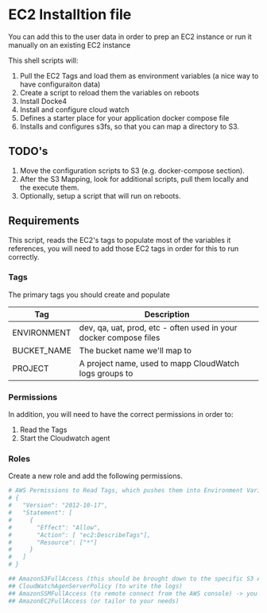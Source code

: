 # EC2 Installtion file

You can add this to the user data in order to prep an EC2 instance or run it manually on an existing EC2 instance

This shell scripts will:

1. Pull the EC2 Tags and load them as environment variables (a nice way to have configuraiton data)
2. Create a script to reload them the variables on reboots
3. Install Docke4
4. Install and configure cloud watch
5. Defines a starter place for your application docker compose file
6. Installs and configures s3fs, so that you can map a directory to S3.

## TODO's

1. Move the configuration scripts to S3 (e.g. docker-compose section).
2. After the S3 Mapping, look for additional scripts, pull them locally and the execute them.
3. Optionally, setup a script that will run on reboots.

## Requirements

This script, reads the EC2's tags to populate most of the variables it references, you will need to add those EC2 tags in order for this to run correctly.

### Tags

The primary tags you should create and populate

|Tag |Description |
| --- | --- |
|ENVIRONMENT|dev, qa, uat, prod, etc - often used in your docker compose files|
|BUCKET_NAME|The bucket name we'll map to|
|PROJECT|A project name, used to mapp CloudWatch logs groups to|


### Permissions

In addition, you will need to have the correct permissions in order to:

1. Read the Tags
2. Start the Cloudwatch agent

### Roles

Create a new role and add the following permissions.

```bash
# AWS Permissions to Read Tags, which pushes them into Environment Variables
# {
#   "Version": "2012-10-17",
#   "Statement": [
#     {    
#       "Effect": "Allow",
#       "Action": [ "ec2:DescribeTags"],
#       "Resource": ["*"]
#     }
#   ]
# }

## AmazonS3FullAccess (this should be brought down to the specific S3 Access on the bucket configured ~ least privleged, etc)
## CloudWatchAgenServerPolicy (to write the logs)
## AmazonSSMFullAccess (to remote connect from the AWS console) -> you may not need full access. I still need to play around to see what the min privelge is
## AmazonEC2FullAccess (or tailor to your needs)
```